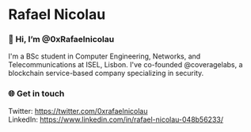 # Rafael Nicolau

### 👋 Hi, I’m @0xRafaelnicolau

I'm a BSc student in Computer Engineering, Networks, and Telecommunications at ISEL, Lisbon. I've co-founded @coveragelabs, a blockchain service-based company specializing in security.

### 🌐 Get in touch

Twitter: https://twitter.com/0xrafaelnicolau
<br/>
LinkedIn: https://www.linkedin.com/in/rafael-nicolau-048b56233/
<br/>

